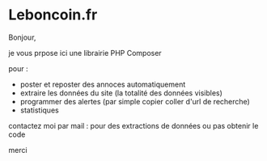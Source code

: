 # Leboncoin.fr
Bonjour,

je vous prpose ici une librairie PHP Composer

pour :
- poster et reposter des annoces automatiquement
- extraire les données du site (la totalité des données visibles)
- programmer des alertes (par simple copier coller d'url de recherche)
- statistiques

contactez moi par mail :
pour des extractions de données
ou pas obtenir le code

merci
